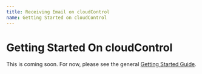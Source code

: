 ```yaml
---
title: Receiving Email on cloudControl
name: Getting Started on cloudControl
---
```


# Getting Started On cloudControl

This is coming soon. For now, please see the general [Getting Started Guide](/getting_started/).